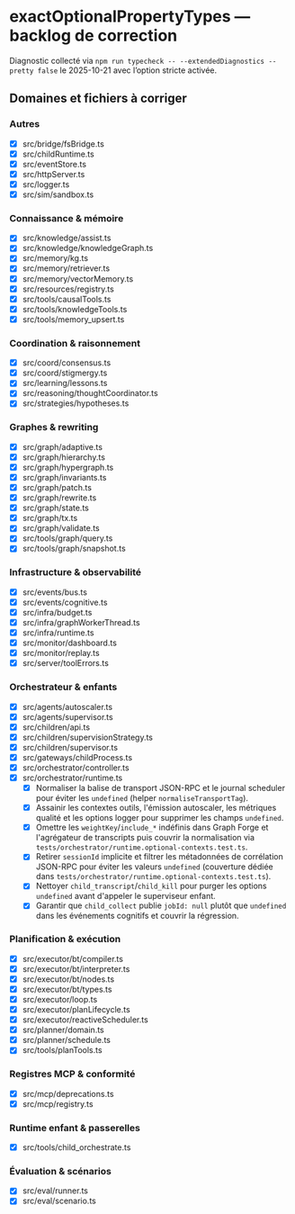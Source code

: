 # exactOptionalPropertyTypes — backlog de correction

Diagnostic collecté via `npm run typecheck -- --extendedDiagnostics --pretty false` le 2025-10-21 avec l’option stricte activée.

## Domaines et fichiers à corriger

### Autres

- [x] src/bridge/fsBridge.ts
- [x] src/childRuntime.ts
- [x] src/eventStore.ts
- [x] src/httpServer.ts
- [x] src/logger.ts
- [x] src/sim/sandbox.ts

### Connaissance & mémoire

- [x] src/knowledge/assist.ts
- [x] src/knowledge/knowledgeGraph.ts
- [x] src/memory/kg.ts
- [x] src/memory/retriever.ts
- [x] src/memory/vectorMemory.ts
- [x] src/resources/registry.ts
- [x] src/tools/causalTools.ts
- [x] src/tools/knowledgeTools.ts
- [x] src/tools/memory_upsert.ts

### Coordination & raisonnement

- [x] src/coord/consensus.ts
- [x] src/coord/stigmergy.ts
- [x] src/learning/lessons.ts
- [x] src/reasoning/thoughtCoordinator.ts
- [x] src/strategies/hypotheses.ts

### Graphes & rewriting

- [x] src/graph/adaptive.ts
- [x] src/graph/hierarchy.ts
- [x] src/graph/hypergraph.ts
- [x] src/graph/invariants.ts
- [x] src/graph/patch.ts
- [x] src/graph/rewrite.ts
- [x] src/graph/state.ts
- [x] src/graph/tx.ts
- [x] src/graph/validate.ts
- [x] src/tools/graph/query.ts
- [x] src/tools/graph/snapshot.ts

### Infrastructure & observabilité

- [x] src/events/bus.ts
- [x] src/events/cognitive.ts
- [x] src/infra/budget.ts
- [x] src/infra/graphWorkerThread.ts
- [x] src/infra/runtime.ts
- [x] src/monitor/dashboard.ts
- [x] src/monitor/replay.ts
- [x] src/server/toolErrors.ts

### Orchestrateur & enfants

- [x] src/agents/autoscaler.ts
- [x] src/agents/supervisor.ts
- [x] src/children/api.ts
- [x] src/children/supervisionStrategy.ts
- [x] src/children/supervisor.ts
- [x] src/gateways/childProcess.ts
- [x] src/orchestrator/controller.ts
- [x] src/orchestrator/runtime.ts
  - [x] Normaliser la balise de transport JSON-RPC et le journal scheduler pour éviter les `undefined` (helper `normaliseTransportTag`).
  - [x] Assainir les contextes outils, l'émission autoscaler, les métriques qualité et les options logger pour supprimer les champs `undefined`.
  - [x] Omettre les `weightKey`/`include_*` indéfinis dans Graph Forge et l'agrégateur de transcripts puis couvrir la normalisation via `tests/orchestrator/runtime.optional-contexts.test.ts`.
  - [x] Retirer `sessionId` implicite et filtrer les métadonnées de corrélation JSON-RPC pour éviter les valeurs `undefined` (couverture dédiée dans `tests/orchestrator/runtime.optional-contexts.test.ts`).
  - [x] Nettoyer `child_transcript`/`child_kill` pour purger les options `undefined` avant d'appeler le superviseur enfant.
  - [x] Garantir que `child_collect` publie `jobId: null` plutôt que `undefined` dans les événements cognitifs et couvrir la régression.

### Planification & exécution

- [x] src/executor/bt/compiler.ts
- [x] src/executor/bt/interpreter.ts
- [x] src/executor/bt/nodes.ts
- [x] src/executor/bt/types.ts
- [x] src/executor/loop.ts
- [x] src/executor/planLifecycle.ts
- [x] src/executor/reactiveScheduler.ts
- [x] src/planner/domain.ts
- [x] src/planner/schedule.ts
- [x] src/tools/planTools.ts

### Registres MCP & conformité

- [x] src/mcp/deprecations.ts
- [x] src/mcp/registry.ts

### Runtime enfant & passerelles

- [x] src/tools/child_orchestrate.ts

### Évaluation & scénarios

- [x] src/eval/runner.ts
- [x] src/eval/scenario.ts
